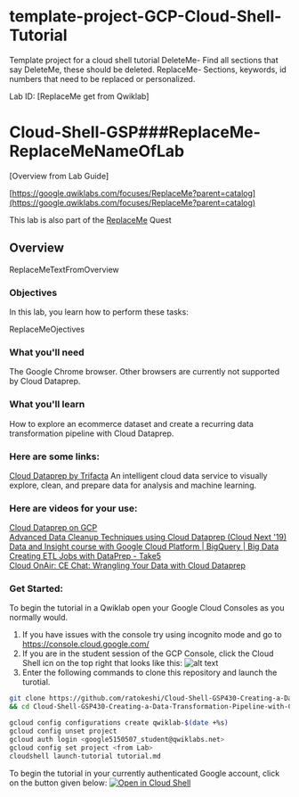 # template-project-GCP-Cloud-Shell-Tutorial
Template project for a cloud shell tutorial
DeleteMe- Find all sections that say DeleteMe, these should be deleted.
ReplaceMe- Sections, keywords, id numbers that need to be replaced or personalized. 

Lab ID: [ReplaceMe get from Qwiklab]

# Cloud-Shell-GSP###ReplaceMe-ReplaceMeNameOfLab
[Overview from Lab Guide]

[https://google.qwiklabs.com/focuses/ReplaceMe?parent=catalog](https://google.qwiklabs.com/focuses/ReplaceMe?parent=catalog)

This lab is also part of the [ReplaceMe](https://google.qwiklabs.com/quests/ReplaceMexxxx) Quest


## Overview
ReplaceMeTextFromOverview


### Objectives
In this lab, you learn how to perform these tasks:

ReplaceMeOjectives

### What you'll need
The Google Chrome browser. Other browsers are currently not supported by Cloud Dataprep.

### What you'll learn
How to explore an ecommerce dataset and create a recurring data transformation pipeline with Cloud Dataprep.

### Here are some links: 
[Cloud Dataprep by Trifacta](https://cloud.google.com/dataprep/) An intelligent cloud data service to visually explore, clean, and prepare data for analysis and machine learning.

### Here are videos for your use:  
[Cloud Dataprep on GCP](https://www.youtube.com/results?search_query=%22Google+Cloud+Platform%22+%22cloud+dataprep%22)  
[Advanced Data Cleanup Techniques using Cloud Dataprep (Cloud Next '19)](https://www.youtube.com/watch?v=etgirLS6s_A)  
[Data and Insight course with Google Cloud Platform | BigQuery | Big Data](https://www.youtube.com/watch?v=kNrnz5PWBuU)  
[Creating ETL Jobs with DataPrep - Take5](https://www.youtube.com/watch?v=DEh3pZIgJ9k)  
[Cloud OnAir: CE Chat: Wrangling Your Data with Cloud Dataprep](https://www.youtube.com/watch?v=GszTc7H5uHw)  


### Get Started:
To begin the tutorial in a Qwiklab open your Google Cloud Consoles as you normally would.
1.  If you have issues with the console try using incognito mode and go to https://console.cloud.google.com/
2.  If you are in the student session of the GCP Console, click the Cloud Shell icn on the top right that looks like this: ![alt text](https://walkthroughs.googleusercontent.com/tutorial/resources/cloud-shell-icon-v1.svg "Cloud Shell Icon on the top right of the GCP Console")
3.  Enter the following commands to clone this repository and launch the turotial.
```bash
git clone https://github.com/ratokeshi/Cloud-Shell-GSP430-Creating-a-Data-Transformation-Pipeline-with-Cloud-Dataprep.git
&& cd Cloud-Shell-GSP430-Creating-a-Data-Transformation-Pipeline-with-Cloud-Dataprep && cloudshell launch-tutorial tutorial.md
```

```bash
gcloud config configurations create qwiklab-$(date +%s)
gcloud config unset project
gcloud auth login <google5150507_student@qwiklabs.net>
gcloud config set project <from Lab>
cloudshell launch-tutorial tutorial.md
```


To begin the tutorial in your currently authenticated Google account, click on the button given below:
[![Open in Cloud Shell](http://gstatic.com/cloudssh/images/open-btn.png)](https://console.cloud.google.com/cloudshell/open?git_repo=https://github.com/ratokeshi/Cloud-Shell-GSP430-Creating-a-Data-Transformation-Pipeline-with-Cloud-Dataprep&tutorial=tutorial.md)
